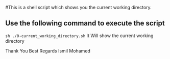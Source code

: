 #This is a shell script which shows you the current working directory. 
## Use the following command to execute the script
``` sh ./0-current_working_directory.sh ```
It Will show the current working directory


Thank You
Best Regards
Ismil Mohamed
